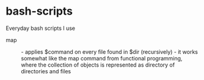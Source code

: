 # bash-scripts
Everyday bash scripts I use

map <command> <dir> - applies $command on every file found in $dir (recursively)
                    - it works somewhat like the map command from functional programming, where the collection of objects is represented as directory of directories and files
